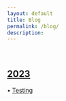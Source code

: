 ```yaml
---
layout: default
title: Blog
permalink: /blog/
description:
---
```

<br>

<H2><u><b>2023</b></u></H2>
• <a href="./2023/09/08/testing">Testing</a>

<!-- Example of using permalink feature below: -->
<!-- • <a href="/blog/testing/">Testing</a> -->